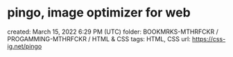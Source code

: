 # pingo, image optimizer for web

created: March 15, 2022 6:29 PM (UTC)
folder: BOOKMRKS-MTHRFCKR / PROGAMMING-MTHRFCKR / HTML & CSS
tags: HTML, CSS
url: https://css-ig.net/pingo